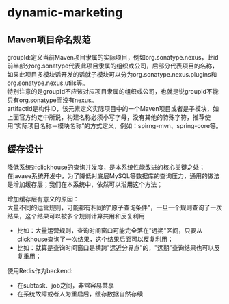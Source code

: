 # dynamic-marketing

## Maven项目命名规范
groupId:定义当前Maven项目隶属的实际项目，例如org.sonatype.nexus，此id前半部分org.sonatype代表此项目隶属的组织或公司，后部分代表项目的名称，如果此项目多模块话开发的话就子模块可以分为org.sonatype.nexus.plugins和org.sonatype.nexus.utils等。  
特别注意的是groupId不应该对应项目隶属的组织或公司，也就是说groupId不能只有org.sonatype而没有nexus。  
artifactId是构件ID，该元素定义实际项目中的一个Maven项目或者是子模块，如上面官方约定中所说，构建名称必须小写字母，没有其他的特殊字符，推荐使用“实际项目名称－模块名称”的方式定义，例如：spirng-mvn、spring-core等。

## 缓存设计
降低系统对clickhouse的查询并发度，是本系统性能改进的核心关键之处；  
在javaee系统开发中，为了降低对底层MySQL等数据库的查询压力，通用的做法是增加缓存层；我们在本系统中，依然可以沿用这个方法；

增加缓存层有意义的原因：  
大量不同的运营规则，可能都有相同的"原子查询条件"，一旦一个规则查询了一次结果，这个结果可以被多个规则计算共用和反复利用  
* 比如：大量运营规则，查询时间窗口可能完全落在"远期"区间，只要从clickhouse查询了一次结果，这个结果后面可以反复利用；
* 比如：就算是查询时间窗口是横跨"远近分界点"的，"远期"查询结果也可以反复重用；  

使用Redis作为backend:  
* 在subtask、job之间，非常容易共享
* 在系统故障或者人为重启后，缓存数据自然存续